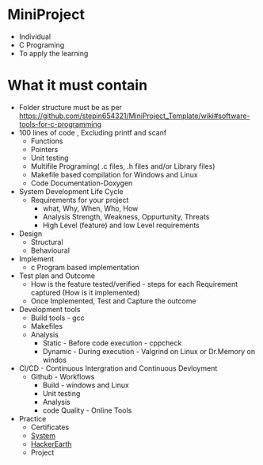 # MiniProject
* Individual
* C Programing
* To apply the learning

# What it must contain
* Folder structure must be as per https://github.com/stepin654321/MiniProject_Template/wiki#software-tools-for-c-programming
* 100 lines of code , Excluding printf and scanf
  * Functions
  * Pointers
  * Unit testing
  * Multifile Programing( .c files, .h files and/or Library files)
  * Makefile based compilation for Windows and Linux
  * Code Documentation-Doxygen
 * System Development Life Cycle
   * Requirements for your project
     * what, Why, When, Who, How
     * Analysis Strength, Weakness, Oppurtunity, Threats 
     * High Level (feature) and low Level requirements
* Design
  * Structural
  * Behavioural
 * Implement
   * c Program based implementation
 * Test plan and Outcome
   * How is the feature tested/verified - steps for each Requirement captured (How is it implemented)
   * Once Implemented, Test and Capture the outcome
 * Development tools
   * Build tools - gcc
   * Makefiles
   * Analysis
     * Static - Before code execution - cppcheck
     * Dynamic - During execution - Valgrind on Linux or Dr.Memory on windos
  * CI/CD -  Continuous  Intergration and Continuous Devloyment
    * Github - Workflows
      * Build - windows and Linux
      * Unit testing
      * Analysis
      * code Quality - Online Tools
   * Practice
     * Certificates
     * [System](https://github.com/stepin654321/MiniProject_Template/wiki/Windows_Setup)
     * [HackerEarth](https://www.hackerearth.com/practice/basic-programming/input-output/basics-of-input-output/practice-problems/)
     * Project
    
